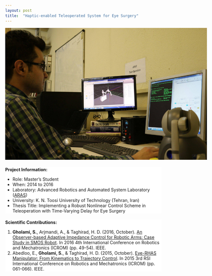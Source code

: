```yaml
---
layout: post
title:  "Haptic-enabled Teleoperated System for Eye Surgery"
---
```


<style>
  .section {
    margin-bottom: 20px; /* Adjust the gap size by changing the value here */
    background-color: white; /* Ensures the background is white */
  }
</style>

<div class="section">
  <center>
    <img src="/assets/images/soheil-aras.jpg" alt="Soheil-ARAS" style="max-width: 650px; height: auto">
  </center>
</div>

<div class="section">
  <strong>Project Information:</strong>
  <ul>
    <li>Role: Master’s Student</li>
    <li>When: 2014 to 2016</li>
    <li>Laboratory: Advanced Robotics and Automated System Laboratory (<a href="https://aras.kntu.ac.ir/">ARAS</a>)</li>
    <li>University: K. N. Toosi University of Technology (Tehran, Iran)</li>
    <li>Thesis Title: Implementing a Robust Nonlinear Control Scheme in Teleoperation with Time-Varying Delay for Eye Surgery</li>
  </ul>
</div>

<div class="section">
  <strong>Scientific Contributions:</strong>
  <ol>
    <li><strong>Gholami, S.</strong>, Arjmandi, A., & Taghirad, H. D. (2016, October). <a href="https://ieeexplore.ieee.org/abstract/document/7886816">An Observer-based Adaptive Impedance Control for Robotic Arms: Case Study in SMOS Robot</a>. In 2016 4th International Conference on Robotics and Mechatronics (ICROM) (pp. 49-54). IEEE.</li>
    <li>Abedloo, E., <strong>Gholami, S.</strong>, & Taghirad, H. D. (2015, October). <a href="https://ieeexplore.ieee.org/abstract/document/7367761">Eye-RHAS Manipulator: From Kinematics to Trajectory Control</a>. In 2015 3rd RSI International Conference on Robotics and Mechatronics (ICROM) (pp. 061-066). IEEE.</li>
  </ol>
</div>
